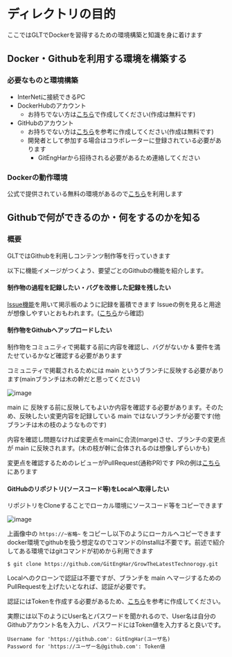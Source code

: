 # ディレクトリの目的
ここではGLTでDockerを習得するための環境構築と知識を身に着けます

## Docker・Githubを利用する環境を構築する

### 必要なものと環境構築
- InterNetに接続できるPC
- DockerHubのアカウント
  - お持ちでない方は[こちら](https://hub.docker.com/signup/)で作成してください(作成は無料です)
- GitHubのアカウント
  - お持ちでない方は[こちら](https://reffect.co.jp/html/create_github_account_first_time/)を参考に作成してください(作成は無料です)
  - 開発者として参加する場合はコラボレーターに登録されている必要があります
    - GitEngHarから招待される必要があるため連絡してください

### Dockerの動作環境
公式で提供されている無料の環境があるので[こちら](https://labs.play-with-docker.com/)を利用します

## Githubで何ができるのか・何をするのかを知る

### 概要
GLTではGithubを利用しコンテンツ制作等を行っていきます

以下に機能イメージがつくよう、要望ごとのGithubの機能を紹介します。

#### 制作物の過程を記録したい・バグを改修した記録を残したい
[Issue機能](https://github.com/GitEngHar/GrowTheLatestTechnorogy/issues)を用いて掲示板のように記録を蓄積できます
Issueの例を見ると用途が想像しやすいとおもわれます。([こちら](https://github.com/GitEngHar/GrowTheLatestTechnorogy/issues/1)から確認)

#### 制作物をGithubへアップロードしたい
制作物をコミュニティで掲載する前に内容を確認し、バグがないか & 要件を満たせているかなど確認する必要があります

コミュニティで掲載されるためには main というブランチに反映する必要があります(mainブランチは木の幹だと思ってください)

![image](https://github.com/GitEngHar/GrowTheLatestTechnorogy/assets/119464648/6d8210b6-fc57-4979-8c4c-273350368054)

main に 反映する前に反映してもよいか内容を確認する必要があります。そのため、反映したい変更内容を記録している main ではないブランチが必要です(他ブランチは木の枝のようなものです)

内容を確認し問題なければ変更点をmainに合流(marge)させ、ブランチの変更点が main に反映されます。(木の枝が幹に合体されるのは想像しずらいかも)

変更点を確認するためのレビューがPullRequest(通称PR)です
PRの例は[こちら](https://github.com/GitEngHar/GrowTheLatestTechnorogy/pull/21)にあります

#### GitHubのリポジトリ(ソースコード等)をLocalへ取得したい
リポジトリをCloneすることでローカル環境にソースコード等をコピーできます

![image](https://github.com/GitEngHar/GrowTheLatestTechnorogy/assets/119464648/04488073-768a-4d7a-bda2-d4c094655328)

上画像中の ` https://~省略~ ` をコピーし以下のようにローカルへコピーできます
docker環境でgithubを扱う想定なのでコマンドのInstallは不要です。前述で紹介してある環境ではgitコマンドが初めから利用できます

```
$ git clone https://github.com/GitEngHar/GrowTheLatestTechnorogy.git
```

Localへのクローンで認証は不要ですが、ブランチを main へマージするためのPullRequestを上げたいとなれば、認証が必要です。

認証にはTokenを作成する必要があるため、[こちら](https://capybara-notebook.com/github_accesstoken/)を参考に作成してください。

実際には以下のようにUser名とパスワードを聞かれるので、User名は自分のGithubアカウント名を入力し、パスワードにはToken値を入力すると良いです。
```
Username for 'https://github.com': GitEngHar(ユーザ名)
Password for 'https://ユーザー名@github.com': Token値
```
